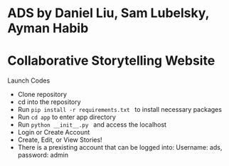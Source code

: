 # ADS by Daniel Liu, Sam Lubelsky, Ayman Habib
# Collaborative Storytelling Website 
Launch Codes
 * Clone repository
 * cd into the repository
 * Run  ```pip install -r requirements.txt ``` to install necessary packages
 * Run ```cd app``` to enter app directory
 * Run  ```python __init__.py ``` and access the localhost
 * Login or Create Account
 * Create, Edit, or View Stories!
 * There is a prexisting account that can be logged into: Username: ads, password: admin

